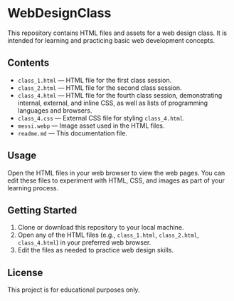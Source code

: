 # WebDesignClass

This repository contains HTML files and assets for a web design class. It is intended for learning and practicing basic web development concepts.

## Contents

- `class_1.html` — HTML file for the first class session.
- `class_2.html` — HTML file for the second class session.
- `class_4.html` — HTML file for the fourth class session, demonstrating internal, external, and inline CSS, as well as lists of programming languages and browsers.
- `class_4.css` — External CSS file for styling `class_4.html`.
- `messi.webp` — Image asset used in the HTML files.
- `readme.md` — This documentation file.

## Usage

Open the HTML files in your web browser to view the web pages. You can edit these files to experiment with HTML, CSS, and images as part of your learning process.

## Getting Started

1. Clone or download this repository to your local machine.
2. Open any of the HTML files (e.g., `class_1.html`, `class_2.html`, `class_4.html`) in your preferred web browser.
3. Edit the files as needed to practice web design skills.

## License

This project is for educational purposes only.

